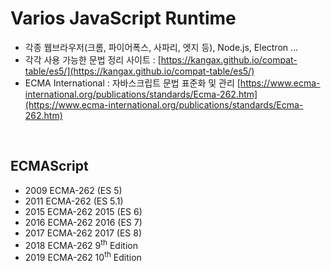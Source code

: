 # Varios JavaScript Runtime

+ 각종 웹브라우저(크롬, 파이어폭스, 사파리, 엣지 등), Node.js, Electron ...
+ 각각 사용 가능한 문법 정리 사이트 : [https://kangax.github.io/compat-table/es5/](https://kangax.github.io/compat-table/es5/)
+ ECMA International : 자바스크립트 문법 표준화 및 관리 
  [https://www.ecma-international.org/publications/standards/Ecma-262.htm](https://www.ecma-international.org/publications/standards/Ecma-262.htm)

<br>

## ECMAScript

+ 2009 ECMA-262 (ES 5)
+ 2011 ECMA-262 (ES 5.1)
+ 2015 ECMA-262 2015 (ES 6)
+ 2016 ECMA-262 2016 (ES 7)
+ 2017 ECMA-262 2017 (ES 8)
+ 2018 ECMA-262 9<sup>th</sup> Edition
+ 2019 ECMA-262 10<sup>th</sup> Edition

